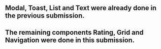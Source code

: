 ## Modal, Toast, List and Text were already done in the previous submission.

## The remaining components Rating, Grid and Navigation were done in this submission.
